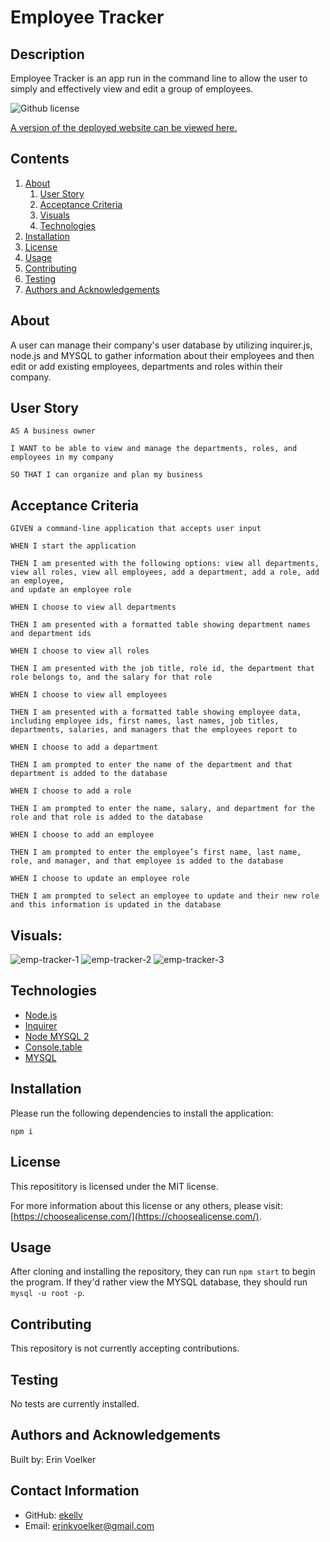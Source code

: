 
  
# Employee Tracker

## Description 

Employee Tracker is an app run in the command line to allow the user to simply and effectively view and edit a group of employees. 

![Github license](http://img.shields.io/badge/License-MIT-yellow.svg)

[A version of the deployed website can be viewed here.](https://github.com/ekellv/Employee-Tracker)

## Contents
1. [About](#about)
      1. [User Story](#user%20story)
      2. [Acceptance Criteria](#acceptance%20criteria)
      3. [Visuals](#visuals)
      4. [Technologies](#technologies)
2. [Installation](#installation)
3. [License](#license)
4. [Usage](#usage)
5. [Contributing](#contributing)
6. [Testing](#testing)
7. [Authors and Acknowledgements](#authors%20and%20acknowledgements)

## About

A user can manage their company's user database by utilizing inquirer.js, node.js and MYSQL to gather information about their employees and then edit or add existing employees, departments and roles within their company. 

## User Story

```
AS A business owner

I WANT to be able to view and manage the departments, roles, and employees in my company

SO THAT I can organize and plan my business
```

## Acceptance Criteria 

```
GIVEN a command-line application that accepts user input

WHEN I start the application

THEN I am presented with the following options: view all departments, view all roles, view all employees, add a department, add a role, add an employee, 
and update an employee role

WHEN I choose to view all departments

THEN I am presented with a formatted table showing department names and department ids

WHEN I choose to view all roles

THEN I am presented with the job title, role id, the department that role belongs to, and the salary for that role

WHEN I choose to view all employees

THEN I am presented with a formatted table showing employee data, including employee ids, first names, last names, job titles, departments, salaries, and managers that the employees report to

WHEN I choose to add a department

THEN I am prompted to enter the name of the department and that department is added to the database

WHEN I choose to add a role

THEN I am prompted to enter the name, salary, and department for the role and that role is added to the database

WHEN I choose to add an employee

THEN I am prompted to enter the employee’s first name, last name, role, and manager, and that employee is added to the database

WHEN I choose to update an employee role

THEN I am prompted to select an employee to update and their new role and this information is updated in the database
```

## Visuals: 

![emp-tracker-1](https://user-images.githubusercontent.com/103372188/185486206-30e9d230-3bfc-4d86-8ac3-587ce5b86518.png)
![emp-tracker-2](https://user-images.githubusercontent.com/103372188/185486224-af6179bc-9e6b-4446-855e-213715945dde.png)
![emp-tracker-3](https://user-images.githubusercontent.com/103372188/185486235-1583b3c1-c5f6-457d-8f80-0004bafd78e4.png)


## Technologies

 * [Node.js](https://nodejs.org/en/)
 * [Inquirer](https://www.npmjs.com/package/inquirer)
 * [Node MYSQL 2](https://www.npmjs.com/package/mysql2)
 * [Console.table](https://www.npmjs.com/package/console.table)
 * [MYSQL](https://dev.mysql.com/)

## Installation 

Please run the following dependencies to install the application: 

`
npm i
`

## License 

This reposititory is licensed under the MIT license. 

For more information about this license or any others, please visit: [https://choosealicense.com/](https://choosealicense.com/).

## Usage 

After cloning and installing the repository, they can run `npm start` to begin the program. If they'd rather view the MYSQL database, they should run `mysql -u root -p`. 

## Contributing 

This repository is not currently accepting contributions. 

## Testing 

No tests are currently installed. 

## Authors and Acknowledgements

Built by: Erin Voelker

## Contact Information

* GitHub: [ekellv](https://github.com/ekellv)
* Email: [erinkvoelker@gmail.com](mailto:erinkvoelker@gmail.com)

